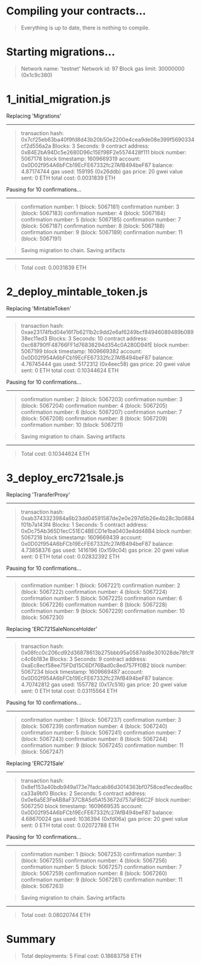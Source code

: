 # Compiling your contracts...

> Everything is up to date, there is nothing to compile.

# Starting migrations...

> Network name: 'testnet'
> Network id: 97
> Block gas limit: 30000000 (0x1c9c380)

# 1_initial_migration.js

Replacing 'Migrations'

---

> transaction hash: 0x7cf25eb63ba40f9fd8d43b20b50e2200e4cea9de08e399f5690334cf2d556a2a
> Blocks: 3 Seconds: 9
> contract address: 0xB4E2bA94Dc5e2680D96c15Ef9BF2e5574428f111
> block number: 5067178
> block timestamp: 1609669319
> account: 0x0D02f954A6bFCb19EcFE67332fc27AfB494beF87
> balance: 4.87174744
> gas used: 159195 (0x26ddb)
> gas price: 20 gwei
> value sent: 0 ETH
> total cost: 0.0031839 ETH

Pausing for 10 confirmations...

---

> confirmation number: 1 (block: 5067181)
> confirmation number: 3 (block: 5067183)
> confirmation number: 4 (block: 5067184)
> confirmation number: 5 (block: 5067185)
> confirmation number: 7 (block: 5067187)
> confirmation number: 8 (block: 5067188)
> confirmation number: 9 (block: 5067189)
> confirmation number: 11 (block: 5067191)

> Saving migration to chain.
> Saving artifacts

---

> Total cost: 0.0031839 ETH

# 2_deploy_mintable_token.js

Replacing 'MintableToken'

---

> transaction hash: 0xae23174fbd04e16f7b6211b2c9dd2e6af6249bcf84946089489b08938ec11ed3
> Blocks: 3 Seconds: 10
> contract address: 0xc68790fF48766FF1d76838294d354c0A280D94fE
> block number: 5067199
> block timestamp: 1609669382
> account: 0x0D02f954A6bFCb19EcFE67332fc27AfB494beF87
> balance: 4.76745444
> gas used: 5172312 (0x4eec58)
> gas price: 20 gwei
> value sent: 0 ETH
> total cost: 0.10344624 ETH

Pausing for 10 confirmations...

---

> confirmation number: 2 (block: 5067203)
> confirmation number: 3 (block: 5067204)
> confirmation number: 4 (block: 5067205)
> confirmation number: 6 (block: 5067207)
> confirmation number: 7 (block: 5067208)
> confirmation number: 8 (block: 5067209)
> confirmation number: 10 (block: 5067211)

> Saving migration to chain.
> Saving artifacts

---

> Total cost: 0.10344624 ETH

# 3_deploy_erc721sale.js

Replacing 'TransferProxy'

---

> transaction hash: 0xab3743323984a6b23dd04591587de2e0e297d5b26e4b28c3b0884f01b7a143f4
> Blocks: 1 Seconds: 5
> contract address: 0xDc75Ab365D1ecC51EC4BECD1e1ba0403e4dd48B4
> block number: 5067218
> block timestamp: 1609669439
> account: 0x0D02f954A6bFCb19EcFE67332fc27AfB494beF87
> balance: 4.73858376
> gas used: 1416196 (0x159c04)
> gas price: 20 gwei
> value sent: 0 ETH
> total cost: 0.02832392 ETH

Pausing for 10 confirmations...

---

> confirmation number: 1 (block: 5067221)
> confirmation number: 2 (block: 5067222)
> confirmation number: 4 (block: 5067224)
> confirmation number: 5 (block: 5067225)
> confirmation number: 6 (block: 5067226)
> confirmation number: 8 (block: 5067228)
> confirmation number: 9 (block: 5067229)
> confirmation number: 10 (block: 5067230)

Replacing 'ERC721SaleNonceHolder'

---

> transaction hash: 0x08fcc0c206cd92d36878613b275bbb95a0587dd8e301028de78fc1fc4c6b183e
> Blocks: 3 Seconds: 9
> contract address: 0xaEc8ecf58ee75FDd15C6Df76Bad0c8ed757Ff0B2
> block number: 5067234
> block timestamp: 1609669487
> account: 0x0D02f954A6bFCb19EcFE67332fc27AfB494beF87
> balance: 4.70742812
> gas used: 1557782 (0x17c516)
> gas price: 20 gwei
> value sent: 0 ETH
> total cost: 0.03115564 ETH

Pausing for 10 confirmations...

---

> confirmation number: 1 (block: 5067237)
> confirmation number: 3 (block: 5067239)
> confirmation number: 4 (block: 5067240)
> confirmation number: 5 (block: 5067241)
> confirmation number: 7 (block: 5067243)
> confirmation number: 8 (block: 5067244)
> confirmation number: 9 (block: 5067245)
> confirmation number: 11 (block: 5067247)

Replacing 'ERC721Sale'

---

> transaction hash: 0x8ef153a40bdb949a173e7fadcab86d3014363bf0758ced1ecdea6bcca33a9bf0
> Blocks: 2 Seconds: 5
> contract address: 0x0e6a5E3FeAB8aF37CBA5d5A153672d757aFB6C2F
> block number: 5067250
> block timestamp: 1609669535
> account: 0x0D02f954A6bFCb19EcFE67332fc27AfB494beF87
> balance: 4.68670024
> gas used: 1036394 (0xfd06a)
> gas price: 20 gwei
> value sent: 0 ETH
> total cost: 0.02072788 ETH

Pausing for 10 confirmations...

---

> confirmation number: 1 (block: 5067253)
> confirmation number: 3 (block: 5067255)
> confirmation number: 4 (block: 5067256)
> confirmation number: 5 (block: 5067257)
> confirmation number: 7 (block: 5067259)
> confirmation number: 8 (block: 5067260)
> confirmation number: 9 (block: 5067261)
> confirmation number: 11 (block: 5067263)

> Saving migration to chain.
> Saving artifacts

---

> Total cost: 0.08020744 ETH

# Summary

> Total deployments: 5
> Final cost: 0.18683758 ETH
